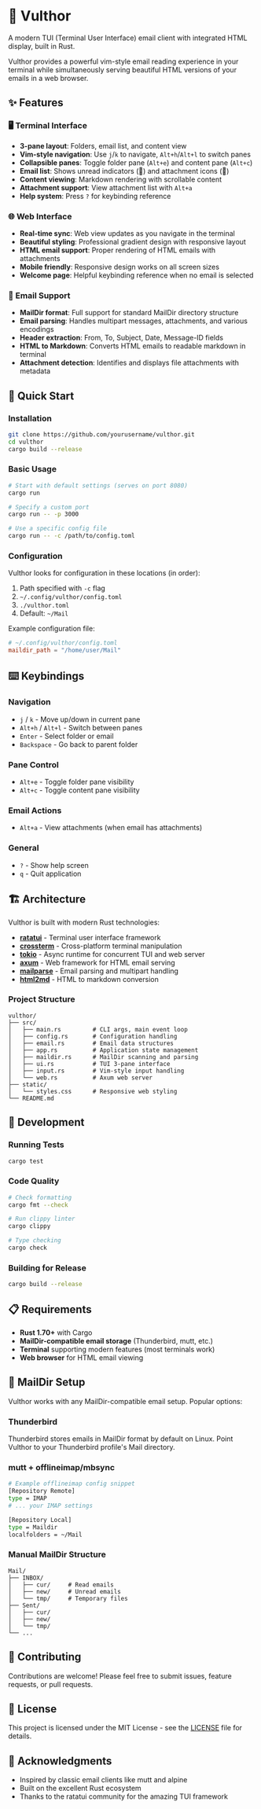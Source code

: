 # 📧 Vulthor

A modern TUI (Terminal User Interface) email client with integrated HTML display, built in Rust.

Vulthor provides a powerful vim-style email reading experience in your terminal while simultaneously serving beautiful HTML versions of your emails in a web browser.

## ✨ Features

### 🖥️ Terminal Interface
- **3-pane layout**: Folders, email list, and content view
- **Vim-style navigation**: Use `j`/`k` to navigate, `Alt+h`/`Alt+l` to switch panes
- **Collapsible panes**: Toggle folder pane (`Alt+e`) and content pane (`Alt+c`)
- **Email list**: Shows unread indicators (📧) and attachment icons (📎)
- **Content viewing**: Markdown rendering with scrollable content
- **Attachment support**: View attachment list with `Alt+a`
- **Help system**: Press `?` for keybinding reference

### 🌐 Web Interface
- **Real-time sync**: Web view updates as you navigate in the terminal
- **Beautiful styling**: Professional gradient design with responsive layout
- **HTML email support**: Proper rendering of HTML emails with attachments
- **Mobile friendly**: Responsive design works on all screen sizes
- **Welcome page**: Helpful keybinding reference when no email is selected

### 📁 Email Support
- **MailDir format**: Full support for standard MailDir directory structure
- **Email parsing**: Handles multipart messages, attachments, and various encodings
- **Header extraction**: From, To, Subject, Date, Message-ID fields
- **HTML to Markdown**: Converts HTML emails to readable markdown in terminal
- **Attachment detection**: Identifies and displays file attachments with metadata

## 🚀 Quick Start

### Installation
```bash
git clone https://github.com/yourusername/vulthor.git
cd vulthor
cargo build --release
```

### Basic Usage
```bash
# Start with default settings (serves on port 8080)
cargo run

# Specify a custom port
cargo run -- -p 3000

# Use a specific config file
cargo run -- -c /path/to/config.toml
```

### Configuration

Vulthor looks for configuration in these locations (in order):
1. Path specified with `-c` flag
2. `~/.config/vulthor/config.toml`
3. `./vulthor.toml`
4. Default: `~/Mail`

Example configuration file:
```toml
# ~/.config/vulthor/config.toml
maildir_path = "/home/user/Mail"
```

## ⌨️ Keybindings

### Navigation
- `j` / `k` - Move up/down in current pane
- `Alt+h` / `Alt+l` - Switch between panes
- `Enter` - Select folder or email
- `Backspace` - Go back to parent folder

### Pane Control
- `Alt+e` - Toggle folder pane visibility
- `Alt+c` - Toggle content pane visibility

### Email Actions
- `Alt+a` - View attachments (when email has attachments)

### General
- `?` - Show help screen
- `q` - Quit application

## 🏗️ Architecture

Vulthor is built with modern Rust technologies:

- **[ratatui](https://ratatui.rs/)** - Terminal user interface framework
- **[crossterm](https://github.com/crossterm-rs/crossterm)** - Cross-platform terminal manipulation
- **[tokio](https://tokio.rs/)** - Async runtime for concurrent TUI and web server
- **[axum](https://github.com/tokio-rs/axum)** - Web framework for HTML email serving
- **[mailparse](https://github.com/staktrace/mailparse)** - Email parsing and multipart handling
- **[html2md](https://github.com/Swatinem/html2md)** - HTML to markdown conversion

### Project Structure
```
vulthor/
├── src/
│   ├── main.rs         # CLI args, main event loop
│   ├── config.rs       # Configuration handling  
│   ├── email.rs        # Email data structures
│   ├── app.rs          # Application state management
│   ├── maildir.rs      # MailDir scanning and parsing
│   ├── ui.rs           # TUI 3-pane interface
│   ├── input.rs        # Vim-style input handling
│   └── web.rs          # Axum web server
├── static/
│   └── styles.css      # Responsive web styling
└── README.md
```

## 🧪 Development

### Running Tests
```bash
cargo test
```

### Code Quality
```bash
# Check formatting
cargo fmt --check

# Run clippy linter  
cargo clippy

# Type checking
cargo check
```

### Building for Release
```bash
cargo build --release
```

## 📋 Requirements

- **Rust 1.70+** with Cargo
- **MailDir-compatible email storage** (Thunderbird, mutt, etc.)
- **Terminal** supporting modern features (most terminals work)
- **Web browser** for HTML email viewing

## 🔧 MailDir Setup

Vulthor works with any MailDir-compatible email setup. Popular options:

### Thunderbird
Thunderbird stores emails in MailDir format by default on Linux. Point Vulthor to your Thunderbird profile's Mail directory.

### mutt + offlineimap/mbsync
```bash
# Example offlineimap config snippet
[Repository Remote]
type = IMAP
# ... your IMAP settings

[Repository Local]  
type = Maildir
localfolders = ~/Mail
```

### Manual MailDir Structure
```
Mail/
├── INBOX/
│   ├── cur/     # Read emails
│   ├── new/     # Unread emails  
│   └── tmp/     # Temporary files
├── Sent/
│   ├── cur/
│   ├── new/
│   └── tmp/
└── ...
```

## 🤝 Contributing

Contributions are welcome! Please feel free to submit issues, feature requests, or pull requests.

## 📄 License

This project is licensed under the MIT License - see the [LICENSE](LICENSE) file for details.

## 🙏 Acknowledgments

- Inspired by classic email clients like mutt and alpine
- Built on the excellent Rust ecosystem
- Thanks to the ratatui community for the amazing TUI framework
